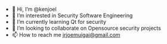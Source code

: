 - 👋 Hi, I’m @kenjoel
- 👀 I’m interested in Security Software Engineering
- 🌱 I’m currently learning Qt for security 
- 💞️ I’m looking to collaborate on Opensource security projects
- 📫 How to reach me jrjoemuigai@gmail.com

<!---
kenjoel/kenjoel is a ✨ special ✨ repository because its `README.md` (this file) appears on your GitHub profile.
You can click the Preview link to take a look at your changes.
--->
